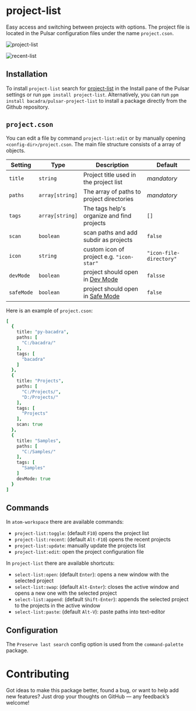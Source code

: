 # project-list

Easy access and switching between projects with options. The project file is located in the Pulsar configuration files under the name `project.cson`.

![project-list](https://github.com/bacadra/pulsar-project-list/raw/master/assets/project-list.png)

![recent-list](https://github.com/bacadra/pulsar-project-list/raw/master/assets/recent-list.png)

## Installation

To install `project-list` search for [project-list](https://web.pulsar-edit.dev/packages/project-list) in the Install pane of the Pulsar settings or run `ppm install project-list`. Alternatively, you can run `ppm install bacadra/pulsar-project-list` to install a package directly from the Github repository.

## `project.cson`

You can edit a file by command `project-list:edit` or by manually opening `<config-dir>/project.cson`. The main file structure consists of a array of objects.

Setting | Type | Description | Default
-|-|-|-
`title` | `string` | Project title used in the project list | *mandatory*
`paths` | `array[string]` | The array of paths to project directories | *mandatory*
`tags` | `array[string]` | The tags help's organize and find projects | `[]`
`scan` | `boolean` | scan paths and add subdir as projects | `false`
`icon` | `string` | custom icon of project e.g. `"icon-star"` | `"icon-file-directory"`
`devMode` | `boolean` | project should open in [Dev Mode](https://pulsar-edit.dev/docs/launch-manual/sections/core-hacking/#running-in-development-mode) | `falsse`
`safeMode` | `boolean` | project should open in [Safe Mode](https://pulsar-edit.dev/docs/launch-manual/sections/core-hacking/#using-safe-mode) | `false`

Here is an example of `project.cson`:

```cson
[
  {
    title: "py-bacadra",
    paths: [
      "C:/bacadra/"
    ],
    tags: [
      "bacadra"
    ]
  },
  {
    title: "Projects",
    paths: [
      "C:/Projects/",
      "D:/Projects/"
    ],
    tags: [
      "Projects"
    ],
    scan: true
  },
  {
    title: "Samples",
    paths: [
      "C:/Samples/"
    ],
    tags: [
      "Samples"
    ]
    devMode: true
  }
]
```

## Commands

In `atom-workspace` there are available commands:

- `project-list:toggle`: (default `F10`) opens the project list
- `project-list:recent`: (default `Alt-F10`) opens the recent projects
- `project-list:update`: manually update the projects list
- `project-list:edit`: open the project configuration file

In `project-list` there are available shortcuts:

- `select-list:open`: (default `Enter`): opens a new window with the selected project
- `select-list:swap`: (default `Alt-Enter`): closes the active window and opens a new one with the selected project
- `select-list:append`: (default `Shift-Enter`): appends the selected project to the projects in the active window
- `select-list:paste`: (default `Alt-V`): paste paths into text-editor

## Configuration

The `Preserve last search` config option is used from the `command-palette` package.

# Contributing

Got ideas to make this package better, found a bug, or want to help add new features? Just drop your thoughts on GitHub — any feedback’s welcome!
